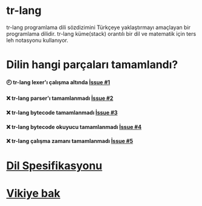 # tr-lang

tr-lang programlama dili sözdizimini Türkçeye yaklaştırmayı amaçlayan bir programlama dilidir.
tr-lang küme(stack) orantılı bir dil ve matematik için ters leh notasyonu kullanıyor.

# Dilin hangi parçaları tamamlandı?

#### 🕘 tr-lang lexer'ı çalışma altında [İssue #1](https://github.com/kaiserthe13th/tr-lang/issues/1#issue-1027652152)<br>
#### ❌ tr-lang parser'ı tamamlanmadı [İssue #2](https://github.com/kaiserthe13th/tr-lang/issues/2#issue-1027660436)<br>
#### ❌ tr-lang bytecode tamamlanmadı [İssue #3](https://github.com/kaiserthe13th/tr-lang/issues/3#issue-1027661753)<br>
#### ❌ tr-lang bytecode okuyucu tamamlanmadı [İssue #4](https://github.com/kaiserthe13th/tr-lang/issues/4#issue-1027663331)<br>
#### ❌ tr-lang çalışma zamanı tamamlanmadı [İssue #5](https://github.com/kaiserthe13th/tr-lang/issues/5#issue-1027665033)<br>

# [Dil Spesifikasyonu](https://github.com/kaiserthe13th/tr-lang/wiki/Dil-Spesifikasyonu-TR)
# [Vikiye bak](https://github.com/kaiserthe13th/tr-lang/wiki/Anasayfa---TR)
